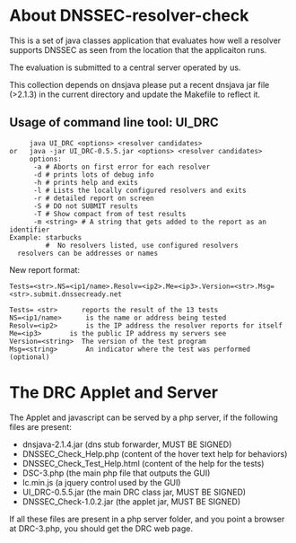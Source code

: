 About DNSSEC-resolver-check
===========================

This is a set of java classes application that evaluates how well a
resolver supports DNSSEC as seen from the location that the applicaiton runs. 

The evaluation is submitted to a central server operated by us. 

This collection depends on dnsjava 
please put a recent dnsjava jar file (>2.1.3) in the current directory
and update the Makefile to reflect it. 

Usage of command line tool: UI_DRC
----------------------------------

         java UI_DRC <options> <resolver candidates> 
    or   java -jar UI_DRC-0.5.5.jar <options> <resolver candidates> 
         options: 
          -a # Aborts on first error for each resolver
          -d # prints lots of debug info
          -h # prints help and exits
          -l # Lists the locally configured resolvers and exits
          -r # detailed report on screen
          -S # DO not SUBMIT results
          -T # Show compact from of test results
          -m <string> # A string that gets added to the report as an identifier 
   	Example: starbucks
             #  No resolvers listed, use configured resolvers
      resolvers can be addresses or names

New report format:

    Tests=<str>.NS=<ip1/name>.Resolv=<ip2>.Me=<ip3>.Version=<str>.Msg=<str>.submit.dnssecready.net

    Tests= <str>      reports the result of the 13 tests 
    NS=<ip1/name> 	   is the name or address being tested 
    Resolv=<ip2> 	   is the IP address the resolver reports for itself 
    Me=<ip3>  	   is the public IP address my servers see 
    Version=<string>  The version of the test program 
    Msg=<string>	   An indicator where the test was performed (optional) 
 

The DRC Applet and Server
=========================

The Applet and javascript can be served by a php server, if the following files are
present:

   - dnsjava-2.1.4.jar             (dns stub forwarder, MUST BE SIGNED)
   - DNSSEC_Check_Help.php         (content of the hover text help for behaviors)
   - DNSSEC_Check_Test_Help.html   (content of the help for the tests)
   - DSC-3.php                     (the main php file that outputs the GUI)
   - lc.min.js                     (a jquery control used by the GUI)
   - UI_DRC-0.5.5.jar              (the main DRC class jar, MUST BE SIGNED)
   - DNSSEC_Check-1.0.2.jar        (the applet jar, MUST BE SIGNED)
    
If all these files are present in a php server folder, and you point a browser at DRC-3.php,
you should get the DRC web page.



